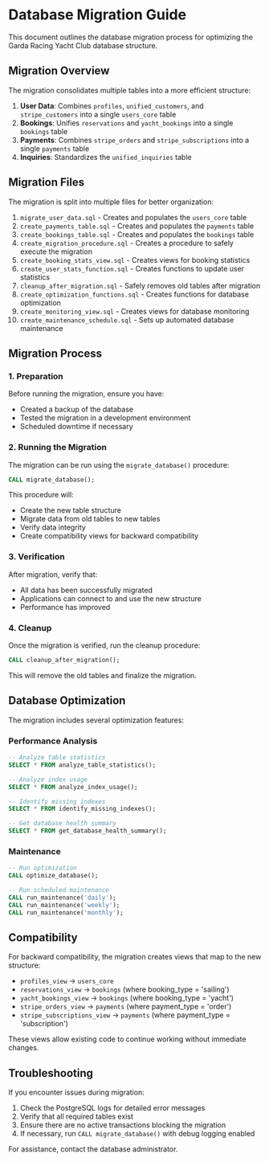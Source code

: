 # Database Migration Guide

This document outlines the database migration process for optimizing the Garda Racing Yacht Club database structure.

## Migration Overview

The migration consolidates multiple tables into a more efficient structure:

1. **User Data**: Combines `profiles`, `unified_customers`, and `stripe_customers` into a single `users_core` table
2. **Bookings**: Unifies `reservations` and `yacht_bookings` into a single `bookings` table
3. **Payments**: Combines `stripe_orders` and `stripe_subscriptions` into a single `payments` table
4. **Inquiries**: Standardizes the `unified_inquiries` table

## Migration Files

The migration is split into multiple files for better organization:

1. `migrate_user_data.sql` - Creates and populates the `users_core` table
2. `create_payments_table.sql` - Creates and populates the `payments` table
3. `create_bookings_table.sql` - Creates and populates the `bookings` table
4. `create_migration_procedure.sql` - Creates a procedure to safely execute the migration
5. `create_booking_stats_view.sql` - Creates views for booking statistics
6. `create_user_stats_function.sql` - Creates functions to update user statistics
7. `cleanup_after_migration.sql` - Safely removes old tables after migration
8. `create_optimization_functions.sql` - Creates functions for database optimization
9. `create_monitoring_view.sql` - Creates views for database monitoring
10. `create_maintenance_schedule.sql` - Sets up automated database maintenance

## Migration Process

### 1. Preparation

Before running the migration, ensure you have:

- Created a backup of the database
- Tested the migration in a development environment
- Scheduled downtime if necessary

### 2. Running the Migration

The migration can be run using the `migrate_database()` procedure:

```sql
CALL migrate_database();
```

This procedure will:
- Create the new table structure
- Migrate data from old tables to new tables
- Verify data integrity
- Create compatibility views for backward compatibility

### 3. Verification

After migration, verify that:

- All data has been successfully migrated
- Applications can connect to and use the new structure
- Performance has improved

### 4. Cleanup

Once the migration is verified, run the cleanup procedure:

```sql
CALL cleanup_after_migration();
```

This will remove the old tables and finalize the migration.

## Database Optimization

The migration includes several optimization features:

### Performance Analysis

```sql
-- Analyze table statistics
SELECT * FROM analyze_table_statistics();

-- Analyze index usage
SELECT * FROM analyze_index_usage();

-- Identify missing indexes
SELECT * FROM identify_missing_indexes();

-- Get database health summary
SELECT * FROM get_database_health_summary();
```

### Maintenance

```sql
-- Run optimization
CALL optimize_database();

-- Run scheduled maintenance
CALL run_maintenance('daily');
CALL run_maintenance('weekly');
CALL run_maintenance('monthly');
```

## Compatibility

For backward compatibility, the migration creates views that map to the new structure:

- `profiles_view` → `users_core`
- `reservations_view` → `bookings` (where booking_type = 'sailing')
- `yacht_bookings_view` → `bookings` (where booking_type = 'yacht')
- `stripe_orders_view` → `payments` (where payment_type = 'order')
- `stripe_subscriptions_view` → `payments` (where payment_type = 'subscription')

These views allow existing code to continue working without immediate changes.

## Troubleshooting

If you encounter issues during migration:

1. Check the PostgreSQL logs for detailed error messages
2. Verify that all required tables exist
3. Ensure there are no active transactions blocking the migration
4. If necessary, run `CALL migrate_database()` with debug logging enabled

For assistance, contact the database administrator.